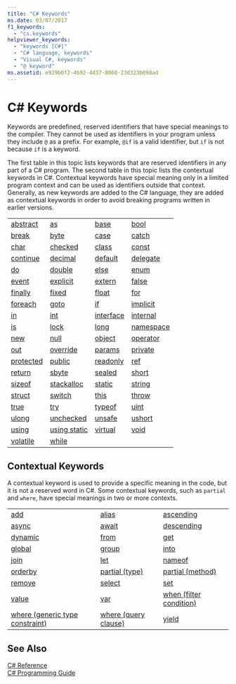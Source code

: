 ```yaml
---
title: "C# Keywords"
ms.date: 03/07/2017
f1_keywords: 
  - "cs.keywords"
helpviewer_keywords: 
  - "keywords [C#]"
  - "C# language, keywords"
  - "Visual C#, keywords"
  - "@ keyword"
ms.assetid: e929b0f2-4b92-4d37-8060-23d323b098ad
---
```

# C# Keywords
Keywords are predefined, reserved identifiers that have special meanings to the compiler. They cannot be used as identifiers in your program unless they include `@` as a prefix. For example, `@if` is a valid identifier, but `if` is not because `if` is a keyword.  

 The first table in this topic lists keywords that are reserved identifiers in any part of a C# program. The second table in this topic lists the contextual keywords in C#. Contextual keywords have special meaning only in a limited program context and can be used as identifiers outside that context. Generally, as new keywords are added to the C# language, they are added as contextual keywords in order to avoid breaking programs written in earlier versions.  


|                                                                       |                                                                         |                                                                       |                                                                       |
|-----------------------------------------------------------------------|-------------------------------------------------------------------------|-----------------------------------------------------------------------|-----------------------------------------------------------------------|
|  [abstract](../../../csharp/language-reference/keywords/abstract.md)  |         [as](../../../csharp/language-reference/keywords/as.md)         |      [base](../../../csharp/language-reference/keywords/base.md)      |      [bool](../../../csharp/language-reference/keywords/bool.md)      |
|     [break](../../../csharp/language-reference/keywords/break.md)     |       [byte](../../../csharp/language-reference/keywords/byte.md)       |     [case](../../../csharp/language-reference/keywords/switch.md)     |   [catch](../../../csharp/language-reference/keywords/try-catch.md)   |
|      [char](../../../csharp/language-reference/keywords/char.md)      |    [checked](../../../csharp/language-reference/keywords/checked.md)    |     [class](../../../csharp/language-reference/keywords/class.md)     |     [const](../../../csharp/language-reference/keywords/const.md)     |
|  [continue](../../../csharp/language-reference/keywords/continue.md)  |    [decimal](../../../csharp/language-reference/keywords/decimal.md)    |   [default](../../../csharp/language-reference/keywords/default.md)   |  [delegate](../../../csharp/language-reference/keywords/delegate.md)  |
|        [do](../../../csharp/language-reference/keywords/do.md)        |     [double](../../../csharp/language-reference/keywords/double.md)     |    [else](../../../csharp/language-reference/keywords/if-else.md)     |      [enum](../../../csharp/language-reference/keywords/enum.md)      |
|     [event](../../../csharp/language-reference/keywords/event.md)     |   [explicit](../../../csharp/language-reference/keywords/explicit.md)   |    [extern](../../../csharp/language-reference/keywords/extern.md)    |     [false](../../../csharp/language-reference/keywords/false.md)     |
| [finally](../../../csharp/language-reference/keywords/try-finally.md) | [fixed](../../../csharp/language-reference/keywords/fixed-statement.md) |     [float](../../../csharp/language-reference/keywords/float.md)     |       [for](../../../csharp/language-reference/keywords/for.md)       |
| [foreach](../../../csharp/language-reference/keywords/foreach-in.md)  |       [goto](../../../csharp/language-reference/keywords/goto.md)       |     [if](../../../csharp/language-reference/keywords/if-else.md)      |  [implicit](../../../csharp/language-reference/keywords/implicit.md)  |
|        [in](../../../csharp/language-reference/keywords/in.md)        |        [int](../../../csharp/language-reference/keywords/int.md)        | [interface](../../../csharp/language-reference/keywords/interface.md) |  [internal](../../../csharp/language-reference/keywords/internal.md)  |
|        [is](../../../csharp/language-reference/keywords/is.md)        |  [lock](../../../csharp/language-reference/keywords/lock-statement.md)  |      [long](../../../csharp/language-reference/keywords/long.md)      | [namespace](../../../csharp/language-reference/keywords/namespace.md) |
|       [new](../../../csharp/language-reference/keywords/new.md)       |       [null](../../../csharp/language-reference/keywords/null.md)       |    [object](../../../csharp/language-reference/keywords/object.md)    |  [operator](../../../csharp/language-reference/keywords/operator.md)  |
|       [out](../../../csharp/language-reference/keywords/out.md)       |   [override](../../../csharp/language-reference/keywords/override.md)   |    [params](../../../csharp/language-reference/keywords/params.md)    |   [private](../../../csharp/language-reference/keywords/private.md)   |
| [protected](../../../csharp/language-reference/keywords/protected.md) |     [public](../../../csharp/language-reference/keywords/public.md)     |  [readonly](../../../csharp/language-reference/keywords/readonly.md)  |       [ref](../../../csharp/language-reference/keywords/ref.md)       |
|    [return](../../../csharp/language-reference/keywords/return.md)    |      [sbyte](../../../csharp/language-reference/keywords/sbyte.md)      |    [sealed](../../../csharp/language-reference/keywords/sealed.md)    |     [short](../../../csharp/language-reference/keywords/short.md)     |
|    [sizeof](../../../csharp/language-reference/keywords/sizeof.md)    | [stackalloc](../../../csharp/language-reference/keywords/stackalloc.md) |    [static](../../../csharp/language-reference/keywords/static.md)    |    [string](../../../csharp/language-reference/keywords/string.md)    |
|    [struct](../../../csharp/language-reference/keywords/struct.md)    |     [switch](../../../csharp/language-reference/keywords/switch.md)     |      [this](../../../csharp/language-reference/keywords/this.md)      |     [throw](../../../csharp/language-reference/keywords/throw.md)     |
|      [true](../../../csharp/language-reference/keywords/true.md)      |     [try](../../../csharp/language-reference/keywords/try-catch.md)     |    [typeof](../../../csharp/language-reference/keywords/typeof.md)    |      [uint](../../../csharp/language-reference/keywords/uint.md)      |
|     [ulong](../../../csharp/language-reference/keywords/ulong.md)     |  [unchecked](../../../csharp/language-reference/keywords/unchecked.md)  |    [unsafe](../../../csharp/language-reference/keywords/unsafe.md)    |    [ushort](../../../csharp/language-reference/keywords/ushort.md)    |
|     [using](../../../csharp/language-reference/keywords/using.md)     |                     [using static](using-static.md)                     |   [virtual](../../../csharp/language-reference/keywords/virtual.md)   |      [void](../../../csharp/language-reference/keywords/void.md)      |
|  [volatile](../../../csharp/language-reference/keywords/volatile.md)  |      [while](../../../csharp/language-reference/keywords/while.md)      |                                                                       |                                                                       |

## Contextual Keywords  
 A contextual keyword is used to provide a specific meaning in the code, but it is not a reserved word in C#. Some contextual keywords, such as `partial` and `where`, have special meanings in two or more contexts.  


||||  
|---|---|---|  
|[add](../../../csharp/language-reference/keywords/add.md)|[alias](../../../csharp/language-reference/keywords/extern-alias.md)|[ascending](../../../csharp/language-reference/keywords/ascending.md)|  
|[async](../../../csharp/language-reference/keywords/async.md)|[await](../../../csharp/language-reference/keywords/await.md)|[descending](../../../csharp/language-reference/keywords/descending.md)|  
|[dynamic](../../../csharp/language-reference/keywords/dynamic.md)|[from](../../../csharp/language-reference/keywords/from-clause.md)|[get](../../../csharp/language-reference/keywords/get.md)|  
|[global](../../../csharp/language-reference/keywords/global.md)|[group](../../../csharp/language-reference/keywords/group-clause.md)|[into](../../../csharp/language-reference/keywords/into.md)|  
|[join](../../../csharp/language-reference/keywords/join-clause.md)|[let](../../../csharp/language-reference/keywords/let-clause.md)|[nameof](nameof.md)|   
|[orderby](../../../csharp/language-reference/keywords/orderby-clause.md)|[partial (type)](../../../csharp/language-reference/keywords/partial-type.md)|[partial (method)](../../../csharp/language-reference/keywords/partial-method.md)|   
|[remove](../../../csharp/language-reference/keywords/remove.md)|[select](../../../csharp/language-reference/keywords/select-clause.md)|[set](../../../csharp/language-reference/keywords/set.md)|   
|[value](../../../csharp/language-reference/keywords/value.md)|[var](../../../csharp/language-reference/keywords/var.md)|[when (filter condition)](when.md)|   
|[where (generic type constraint)](../../../csharp/language-reference/keywords/where-generic-type-constraint.md)|[where (query clause)](../../../csharp/language-reference/keywords/where-clause.md)|[yield](../../../csharp/language-reference/keywords/yield.md)|  

## See Also  
 [C# Reference](../../../csharp/language-reference/index.md)  
 [C# Programming Guide](../../../csharp/programming-guide/index.md)
